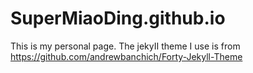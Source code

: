 # SuperMiaoDing.github.io
This is my personal page. The jekyII theme I use is from https://github.com/andrewbanchich/Forty-Jekyll-Theme
